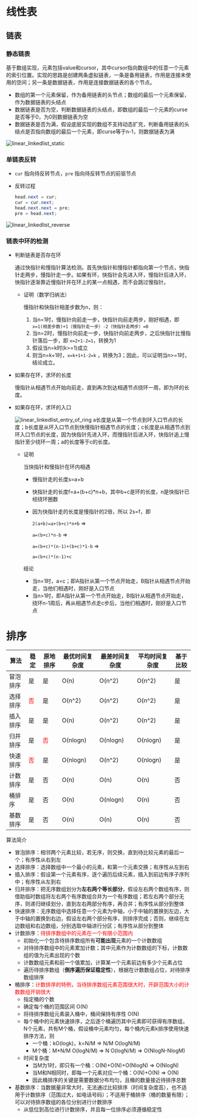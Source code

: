 # 线性表

## 链表

### 静态链表

基于数组实现，元素包括value和cursor，其中cursor指向数组中的任意一个元素的索引位置。实现的思路是创建两条虚拟链表，一条是备用链表，作用是连接未使用的空间；另一条是数据链表，作用是连接数据链表的各个节点。

- 数组的第一个元素保留，作为备用链表的头节点；数组的最后一个元素保留，作为数据链表的头结点
- 数据链表是否为空，判断数据链表的头结点，即数组的最后一个元素的curse是否等于0，为0则数据链表为空
- 数据链表是否为满，假设底层实现的数组不支持动态扩充，判断备用链表的头结点是否指向数组的最后一个元素，即curse等于n-1，则数据链表为满



![linear_linkedlist_static](数据结构和算法.assets/linear_linkedlist_static.png)



### 单链表反转

- `cur` 指向待反转节点，`pre` 指向待反转节点的前驱节点

- 反转过程

  ```java
  head.next = cur;
  cur = cur.next;
  head.next.next = pre;
  pre = head.next;
  ```

  

![linear_linkedlist_reverse](数据结构和算法.assets/linear_linkedlist_reverse.png)

### 链表中环的检测

- 判断链表是否存在环

  通过快指针和慢指针算法检测。首先快指针和慢指针都指向第一个节点，快指针走两步，慢指针走一步。如果有环，快指针会先进入环，慢指针后进入环，快指针逐渐靠近慢指针并在环上的某一点相遇，而不会跳过慢指针。

  - 证明（数学归纳法）

    慢指针和快指针相差步数为n，则：

    1. 当n=1时，慢指针向前走一步，快指针向前走两步，刚好相遇，即 `x=1(相差步数)+1（慢指针走一步）-2（快指针走两步）=0`
    2. 当n=2时，慢指针向前走一步，快指针向前走两步，之后快指针比慢指针落后一步，即 `x=2+1-2=1`，转换为1
    3. 假设当n=k时(k>=1)成立
    4. 则当n=k+1时，`x=k+1+1-2=k` ，转换为3；因此，可以证明当n>=1时，结论成立。



- 如果存在环，求环的长度

  慢指针从相遇节点开始向前走，直到再次到达相遇节点绕环一周，即为环的长度。



- 如果存在环，求环的入口

  ![linear_linkedlist_entry_of_ring](数据结构和算法.assets/linear_linkedlist_entry_of_ring.png)
  a长度是从第一个节点到环入口节点的长度；b长度是从环入口节点到快慢指针相遇节点的长度；c长度是从相遇节点到环入口节点的长度，因为快指针先进入环，而慢指针后进入环，快指针追上慢指针至少绕环一周；a的长度等于c的长度。

  - 证明

    当快指针和慢指针在环内相遇

    - 慢指针走的长度s=a+b

    - 快指针走的长度f=a+(b+c)*n+b，其中b+c是环的长度，n是快指针已经绕环圈数

    - 因为快指针走的长度是慢指针的2倍，所以 2s=f，即 

      `2(a+b)=a+(b+c)*n+b`  =>

      `a=(b+c)*n-b`  =>

      `a=(b+c)*(n-1)+(b+c)*1-b`  =>

      `a=(b+c)*(n-1)+c`

    结论
    
    - 当n=1时，a=c；即A指针从第一个节点开始走，B指针从相遇节点开始走，当他们相遇时，刚好是入口节点
    - 当n>1时，即A指针从第一个节点开始走，B指针从相遇节点开始走，绕环n-1周后，再从相遇节点走c步后，当他们相遇时，刚好是入口节点



# 排序

| 算法     | 稳定                      | 原地排序                  | 最优时间复杂度 | 最差时间复杂度 | 平均时间复杂度 | 基于比较 |
| -------- | ------------------------- | ------------------------- | -------------- | -------------- | -------------- | -------- |
| 冒泡排序 | 是                        | 是                        | O(n)           | O(n^2)         | O(n^2)         | 是       |
| 选择排序 | <font color=red>否</font> | 是                        | O(n^2)         | O(n^2)         | O(n^2)         | 是       |
| 插入排序 | 是                        | 是                        | O(n)           | O(n^2)         | O(n^2)         | 是       |
| 归并排序 | 是                        | <font color=red>否</font> | O(nlogn)       | O(nlogn)       | O(nlogn)       | 是       |
| 快速排序 | <font color=red>否</font> | 是                        | O(nlogn)       | O(n^2)         | O(nlogn)       | 是       |
| 计数排序 | 是                        | 否                        | O(n)           | O(n)           | O(n)           | 否       |
| 桶排序   | 是                        | 否                        | O(n)           | O(nlogn)       | O(n)           | 否       |
| 基数排序 | 是                        | 否                        | O(n)           | O(n)           | O(n)           | 否       |

算法简介

- 冒泡排序：相邻两个元素比较，若无序，则交换，直到待比较元素的最后一个；有序性从右到左
- 选择排序：选择数组中一个最小的元素，和第一个元素交换；有序性从左到右
- 插入排序：假设第一个元素有序，逐个遍历后续元素，插入到前边有序子序列中；有序性从左到右
- 归并排序：把无序数组划分为**左右两个等长部分**，假设左右两个数组有序，则借助临时数组将左右两个有序数组合并为一个有序数组；若左右两个部分无序，则递归继续划分，直到左右两部分有序，再合并；有序性从部分到整体
- 快速排序：无序数组中选择任意一个元素为中轴，小于中轴的置换到左边，大于中轴的置换到右边，假设左右两个部分有序，则排序完成；否则，继续在左边数组和右边数组，分别选取中轴进行分区；有序性从部分到整体
- 计数排序：<font color=red>待排序数组中的元素在一个有限小范围内</font>
  - 初始化一个包含待排序数组所有**可能出现**元素的一个计数数组
  - 对待排序数组中的元素累加计数；其中元素作为计数数组的下标，计数数组的值为元素出现的个数
  - 计数数组元素和前一个值累加，计算某一个元素前边有多少个元素占位
  - 遍历待排序数组（**倒序遍历保证稳定性**），根据在计数数组占位，对待排序数组排序
- 桶排序：<font color=red>计数排序的特例，当待排序数组元素范围很大时，开辟范围大小的计数数组开销很大</font>
  - 指定桶的个数
  - 确定每个桶的范围区间 O(N)
  - 将待排序数组元素装入桶中，桶间保持有序性 O(N)
  - 每个桶中的元素快速排序，之后逐个桶遍历其中元素即可获得有序数组，N个元素，共有M个桶，假设桶中元素均匀，每个桶内元素k排序使用快速排序方法，则
    - 一个桶：kO(logk)，k=N/M => N/M O(logN/M) 
    - M个桶：M*N/M O(logN/M) => N O(logN/M) => O(NlogN-NlogM)
  - 时间复杂度
    - 当M为1时，即只有一个桶：O(N)+O(N)+O(NlogN) => O(NlogN)
    - 当M和N相同时，即每一个元素对应一个桶：O(N)+O(N) => O(N)
    - 因此桶排序的关键是需要数据分布均匀，且桶的数量接近待排序总数
- 基数排序：当数据量非常大时，无法通过比较排序（时间复杂度高），也不适用于计数排序（范围过大，如电话号码）；不适用于桶排序（桶的数量有限）；可以对待排序数组的各位分别进行计数排序
  - 从低位到高位进行计数排序，并且每一位排序必须遵循稳定性


